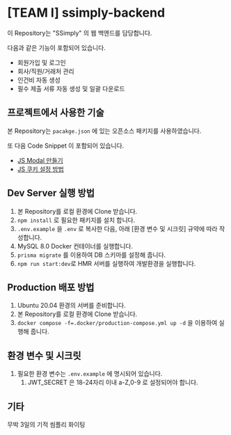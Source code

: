 # [TEAM I] ssimply-backend
 
이 Repository는 "SSimply" 의 웹 백엔드를 담당합니다. 

다음과 같은 기능이 포함되어 있습니다. 

- 회원가입 및 로그인
- 회사/직원/거래처 관리
- 인건비 자동 생성
- 필수 제출 서류 자동 생성 및 일괄 다운로드

## 프로젝트에서 사용한 기술 

본 Repository는 `pacakge.json` 에 있는 오픈소스 패키지를 사용하였습니다.

또 다음 Code Snippet 이 포함되어 있습니다.

- [JS Modal 만들기](https://www.w3schools.com/howto/howto_css_modals.asp)
- [JS 쿠키 설정 방법](https://yj-code.tistory.com/7)


## Dev Server 실행 방법

1. 본 Repository를 로컬 환경에 Clone 받습니다.
2. `npm install` 로 필요한 패키지를 설치 합니다.
3. `.env.example` 을 `.env` 로 복사한 다음, 아래 [환경 변수 및 시크릿] 규약에 따라 작성합니다.
4. MySQL 8.0 Docker 컨테이너를 실행합니다.
5. `prisma migrate` 를 이용하여 DB 스키마를 설정해 줍니다.
6. `npm run start:dev`로 HMR 서버를 실행하여 개발환경을 실행합니다.

## Production 배포 방법

1. Ubuntu 20.04 환경의 서버를 준비합니다.
2. 본 Repository를 로컬 환경에 Clone 받습니다.
3. `docker compose -f=.docker/production-compose.yml up -d` 을 이용하여 실행해 줍니다.


## 환경 변수 및 시크릿
1. 필요한 환경 변수는 `.env.example` 에 명시되어 있습니다.
    1. JWT_SECRET 은 18-24자리 이내 a-Z,0-9 로 설정되어야 합니다.


## 기타
무박 3일의 기적 씸플리 화이팅
